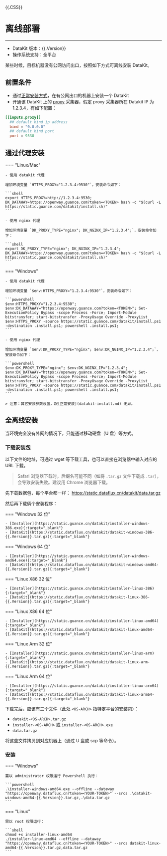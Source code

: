 {{.CSS}}
# 离线部署
---

- DataKit 版本：{{.Version}}
- 操作系统支持：全平台

某些时候，目标机器没有公网访问出口，按照如下方式可离线安装 DataKit。

## 前置条件

- 通过[正常安装方式](datakit-install.md)，在有公网出口的机器上安装一个 DataKit
- 开通该 DataKit 上的 [proxy](proxy.md) 采集器，假定 proxy 采集器所在 Datakit IP 为 1.2.3.4，有如下配置：

```toml
[[inputs.proxy]]
  ## default bind ip address
  bind = "0.0.0.0" 
  ## default bind port
  port = 9530
```

## 通过代理安装

=== "Linux/Mac"

    - 使用 datakit 代理
    
    增加环境变量 `HTTPS_PROXY="1.2.3.4:9530"`，安装命令如下：
    
    ```shell
    export HTTPS_PROXY=http://1.2.3.4:9530; DK_DATAWAY=https://openway.guance.com?token=<TOKEN> bash -c "$(curl -L https://static.guance.com/datakit/install.sh)"
    ```
    
    - 使用 nginx 代理
    
    增加环境变量 `DK_PROXY_TYPE="nginx"; DK_NGINX_IP="1.2.3.4";`，安装命令如下：
    
    ```shell
    export DK_PROXY_TYPE="nginx"; DK_NGINX_IP="1.2.3.4"; DK_DATAWAY=https://openway.guance.com?token=<TOKEN> bash -c "$(curl -L https://static.guance.com/datakit/install.sh)"
    ```

=== "Windows"

    - 使用 datakit 代理
    
    增加环境变量 `$env:HTTPS_PROXY="1.2.3.4:9530"`，安装命令如下：
    
    ```powershell
    $env:HTTPS_PROXY="1.2.3.4:9530"; $env:DK_DATAWAY="https://openway.guance.com?token=<TOKEN>"; Set-ExecutionPolicy Bypass -scope Process -Force; Import-Module bitstransfer; start-bitstransfer -ProxyUsage Override -ProxyList $env:HTTPS_PROXY -source https://static.guance.com/datakit/install.ps1 -destination .install.ps1; powershell .install.ps1;
    ```

    - 使用 nginx 代理
    
    增加环境变量 `$env:DK_PROXY_TYPE="nginx"; $env:DK_NGINX_IP="1.2.3.4";`，安装命令如下：
    
    ```powershell
    $env:DK_PROXY_TYPE="nginx"; $env:DK_NGINX_IP="1.2.3.4"; $env:DK_DATAWAY="https://openway.guance.com?token=<TOKEN>"; Set-ExecutionPolicy Bypass -scope Process -Force; Import-Module bitstransfer; start-bitstransfer -ProxyUsage Override -ProxyList $env:HTTPS_PROXY -source https://static.guance.com/datakit/install.ps1 -destination .install.ps1; powershell .install.ps1;
    ```
    
    > 注意：其它安装参数设置，跟[正常安装](datakit-install.md) 无异。

## 全离线安装

当环境完全没有外网的情况下，只能通过移动硬盘（U 盘）等方式。

### 下载安装包

以下文件的地址，可通过 wget 等下载工具，也可以直接在浏览器中输入对应的 URL 下载。

> Safari 浏览器下载时，后缀名可能不同（如将 `.tar.gz` 文件下载成 `.tar`），会导致安装失败。建议用 Chrome 浏览器下载。

先下载数据包，每个平台都一样： https://static.dataflux.cn/datakit/data.tar.gz

然后再下载俩个安装程序：

=== "Windows 32 位"

    - [Installer](https://static.guance.cn/datakit/installer-windows-386.exe){:target="_blank"}
    - [DataKit](https://static.dataflux.cn/datakit/datakit-windows-386-{{.Version}}.tar.gz){:target="_blank"}

=== "Windows 64 位"

    - [Installer](https://static.guance.cn/datakit/installer-windows-amd64.exe){:target="_blank"}
    - [DataKit](https://static.dataflux.cn/datakit/datakit-windows-amd64-{{.Version}}.tar.gz){:target="_blank"}

=== "Linux X86 32 位"

    - [Installer](https://static.guance.cn/datakit/installer-linux-386){:target="_blank"}
    - [DataKit](https://static.dataflux.cn/datakit/datakit-linux-386-{{.Version}}.tar.gz){:target="_blank"}

=== "Linux X86 64 位"

    - [Installer](https://static.guance.cn/datakit/installer-linux-amd64){:target="_blank"}
    - [DataKit](https://static.dataflux.cn/datakit/datakit-linux-amd64-{{.Version}}.tar.gz){:target="_blank"}

=== "Linux Arm 32 位"

    - [Installer](https://static.guance.cn/datakit/installer-linux-arm){:target="_blank"}
    - [DataKit](https://static.dataflux.cn/datakit/datakit-linux-arm-{{.Version}}.tar.gz){:target="_blank"}

=== "Linux Arm 64 位"

    - [Installer](https://static.guance.cn/datakit/installer-linux-arm64){:target="_blank"}
    - [DataKit](https://static.dataflux.cn/datakit/datakit-linux-arm64-{{.Version}}.tar.gz){:target="_blank"}

下载完后，应该有三个文件（此处 `<OS-ARCH>` 指特定平台的安装包）：

- `datakit-<OS-ARCH>.tar.gz`
- `installer-<OS-ARCH>` 或 `installer-<OS-ARCH>.exe`
- `data.tar.gz`

将这些文件拷贝到对应机器上（通过 U 盘或 scp 等命令）。

### 安装

=== "Windows"

    需以 administrator 权限运行 Powershell 执行：

    ```powershell
    .\installer-windows-amd64.exe --offline --dataway "https://openway.dataflux.cn?token=<YOUR-TOKEN>" --srcs .\datakit-windows-amd64-{{.Version}}.tar.gz,.\data.tar.gz
    ```

=== "Linux"

    需以 root 权限运行：

    ```shell
    chmod +x installer-linux-amd64
    ./installer-linux-amd64 --offline --dataway "https://openway.dataflux.cn?token=<YOUR-TOKEN>" --srcs datakit-linux-amd64-{{.Version}}.tar.gz,data.tar.gz
    ```
